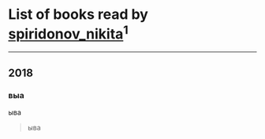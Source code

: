 # List of books read by [spiridonov_nikita](http://instagram.com/spiridonov_nikita)<sup>1</sup>
---

## 2018

### выа
ыва
> ыва



